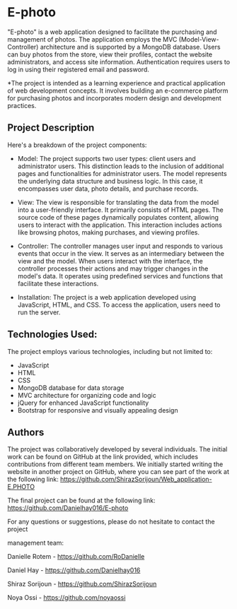 # E-photo

"E-photo" is a web application designed to facilitate the purchasing and management of photos. 
The application employs the MVC (Model-View-Controller) architecture and is supported by a MongoDB database. Users can buy photos from the store, view their profiles, contact the website administrators, and access site information.
Authentication requires users to log in using their registered email and password.

*The project is intended as a learning experience and practical application of web development concepts. It involves building an e-commerce platform for purchasing photos and incorporates modern design and development practices.

## Project Description
Here's a breakdown of the project components:

* Model:
The project supports two user types: client users and administrator users. This distinction leads to the inclusion of additional pages and functionalities for administrator users. The model represents the underlying data structure and business logic. In this case, it encompasses user data, photo details, and purchase records.

* View:
The view is responsible for translating the data from the model into a user-friendly interface. It primarily consists of HTML pages. The source code of these pages dynamically populates content, allowing users to interact with the application. This interaction includes actions like browsing photos, making purchases, and viewing profiles.

* Controller:
The controller manages user input and responds to various events that occur in the view. It serves as an intermediary between the view and the model. When users interact with the interface, the controller processes their actions and may trigger changes in the model's data. It operates using predefined services and functions that facilitate these interactions.

* Installation:
The project is a web application developed using JavaScript, HTML, and CSS. To access the application, users need to run the server.


## Technologies Used:
The project employs various technologies, including but not limited to:

* JavaScript
* HTML
* CSS
* MongoDB database for data storage
* MVC architecture for organizing code and logic
* jQuery for enhanced JavaScript functionality
* Bootstrap for responsive and visually appealing design

## Authors
The project was collaboratively developed by several individuals. 
The initial work can be found on GitHub at the link provided, which includes contributions from different team members. 
We initially started writing the website in another project on GitHub, where you can see part of the work at the following link:
https://github.com/ShirazSorijoun/Web_application-E.PHOTO

The final project can be found at the following link:
https://github.com/Danielhay016/E-photo


For any questions or suggestions, please do not hesitate to contact the project


management team:

Danielle Rotem - https://github.com/RoDanielle

Daniel Hay - https://github.com/Danielhay016

Shiraz Sorijoun - https://github.com/ShirazSorijoun

Noya Ossi - https://github.com/noyaossi
